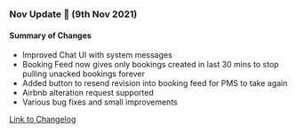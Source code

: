 ### Nov Update 🚀 (9th Nov 2021)

#### Summary of Changes
- Improved Chat UI with system messages
- Booking Feed now gives only bookings created in last 30 mins to stop pulling unacked bookings forever
- Added button to resend revision into booking feed for PMS to take again
- Airbnb alteration request supported
- Various bug fixes and small improvements

[Link to Changelog](https://docs.channex.io/changelog)
